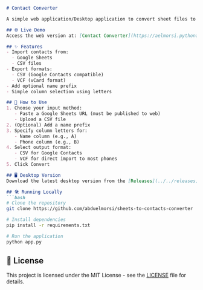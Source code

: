 ```markdown
# Contact Converter

A simple web application/Desktop application to convert sheet files to contacts. Import contacts from Google Sheets or CSV files and export them as CSV (Google Contacts format) or VCF (vCard).

## 🌐 Live Demo
Access the web version at: [Contact Converter](https://aelmorsi.pythonanywhere.com/)

## ✨ Features
- Import contacts from:
  - Google Sheets
  - CSV files
- Export formats:
  - CSV (Google Contacts compatible)
  - VCF (vCard format)
- Add optional name prefix
- Simple column selection using letters

## 📝 How to Use
1. Choose your input method:
   - Paste a Google Sheets URL (must be published to web)
   - Upload a CSV file
2. (Optional) Add a name prefix
3. Specify column letters for:
   - Name column (e.g., A)
   - Phone column (e.g., B)
4. Select output format:
   - CSV for Google Contacts
   - VCF for direct import to most phones
5. Click Convert

## 🖥️ Desktop Version
Download the latest desktop version from the [Releases](../../releases) page.

## 🛠️ Running Locally
```bash
# Clone the repository
git clone https://github.com/abduelmorsi/sheets-to-contacts-converter

# Install dependencies
pip install -r requirements.txt

# Run the application
python app.py
```

## 📄 License
This project is licensed under the MIT License - see the [LICENSE](LICENSE) file for details.
```